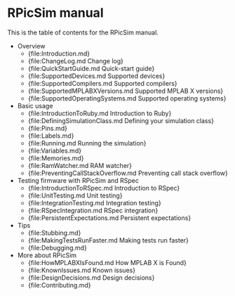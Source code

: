 RPicSim manual
====

This is the table of contents for the RPicSim manual.

* Overview
    * {file:Introduction.md}
    * {file:ChangeLog.md Change log}
    * {file:QuickStartGuide.md Quick-start guide}
    * {file:SupportedDevices.md Supported devices}
    * {file:SupportedCompilers.md Supported compilers}
    * {file:SupportedMPLABXVersions.md Supported MPLAB X versions}
    * {file:SupportedOperatingSystems.md Supported operating systems}
* Basic usage
    * {file:IntroductionToRuby.md Introduction to Ruby}
    * {file:DefiningSimulationClass.md Defining your simulation class}
    * {file:Pins.md}
    * {file:Labels.md}
    * {file:Running.md Running the simulation}
    * {file:Variables.md}
    * {file:Memories.md}
    * {file:RamWatcher.md RAM watcher}
    * {file:PreventingCallStackOverflow.md Preventing call stack overflow}
* Testing firmware with RPicSim and RSpec
    * {file:IntroductionToRSpec.md Introduction to RSpec}
    * {file:UnitTesting.md Unit testing}
    * {file:IntegrationTesting.md Integration testing}
    * {file:RSpecIntegration.md RSpec integration}
    * {file:PersistentExpectations.md Persistent expectations}
* Tips
    * {file:Stubbing.md}
    * {file:MakingTestsRunFaster.md Making tests run faster}
    * {file:Debugging.md}
* More about RPicSim
    * {file:HowMPLABXIsFound.md How MPLAB X is Found}
    * {file:KnownIssues.md Known issues}
    * {file:DesignDecisions.md Design decisions}
    * {file:Contributing.md}
